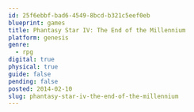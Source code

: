 ```yaml
---
id: 25f6ebbf-bad6-4549-8bcd-b321c5eef0eb
blueprint: games
title: Phantasy Star IV: The End of the Millennium
platform: genesis
genre:
  - rpg
digital: true
physical: true
guide: false
pending: false
posted: 2014-02-10
slug: phantasy-star-iv-the-end-of-the-millennium
---
```

